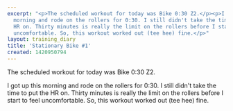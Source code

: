 ```yaml
---
excerpt: "<p>The scheduled workout for today was Bike 0:30 Z2.</p><p>I got up this
  morning and rode on the rollers for 0:30. I still didn't take the time to put the
  HR on. Thirty minutes is really the limit on the rollers before I start to feel
  uncomfortable. So, this workout worked out (tee hee) fine.</p>"
layout: training_diary
title: 'Stationary Bike #1'
created: 1420950794
---
```

<p>The scheduled workout for today was Bike 0:30 Z2.</p><p>I got up this morning and rode on the rollers for 0:30. I still didn't take the time to put the HR on. Thirty minutes is really the limit on the rollers before I start to feel uncomfortable. So, this workout worked out (tee hee) fine.</p>
